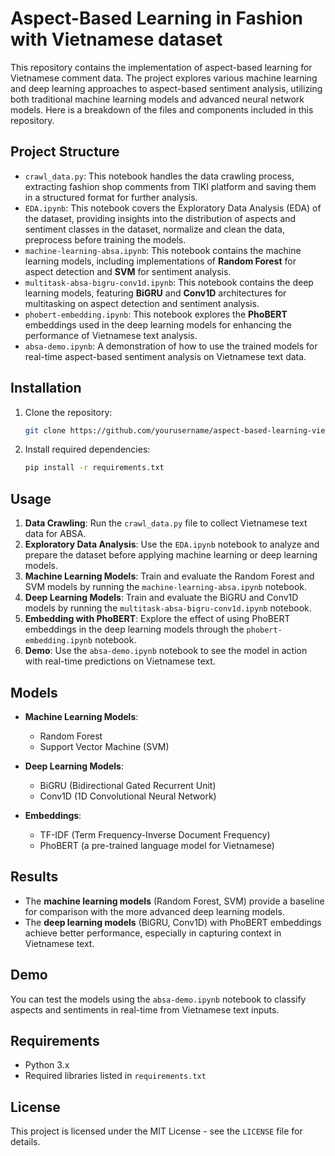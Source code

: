 # Aspect-Based Learning in Fashion with Vietnamese dataset

This repository contains the implementation of aspect-based learning for Vietnamese comment data. The project explores various machine learning and deep learning approaches to aspect-based sentiment analysis, utilizing both traditional machine learning models and advanced neural network models. Here is a breakdown of the files and components included in this repository.

## Project Structure

- `crawl_data.py`: This notebook handles the data crawling process, extracting fashion shop comments from TIKI platform and saving them in a structured format for further analysis.
- `EDA.ipynb`: This notebook covers the Exploratory Data Analysis (EDA) of the dataset, providing insights into the distribution of aspects and sentiment classes in the dataset, normalize and clean the data, preprocess before training the models.
- `machine-learning-absa.ipynb`: This notebook contains the machine learning models, including implementations of **Random Forest** for aspect detection and **SVM** for sentiment analysis.
- `multitask-absa-bigru-conv1d.ipynb`: This notebook contains the deep learning models, featuring **BiGRU** and **Conv1D** architectures for multitasking on aspect detection and sentiment analysis.
- `phobert-embedding.ipynb`: This notebook explores the **PhoBERT** embeddings used in the deep learning models for enhancing the performance of Vietnamese text analysis.
- `absa-demo.ipynb`: A demonstration of how to use the trained models for real-time aspect-based sentiment analysis on Vietnamese text data.

## Installation

1. Clone the repository:
    ```bash
    git clone https://github.com/yourusername/aspect-based-learning-vietnamese.git
    ```
2. Install required dependencies:
    ```bash
    pip install -r requirements.txt
    ```

## Usage

1. **Data Crawling**: Run the `crawl_data.py` file to collect Vietnamese text data for ABSA.
2. **Exploratory Data Analysis**: Use the `EDA.ipynb` notebook to analyze and prepare the dataset before applying machine learning or deep learning models.
3. **Machine Learning Models**: Train and evaluate the Random Forest and SVM models by running the `machine-learning-absa.ipynb` notebook.
4. **Deep Learning Models**: Train and evaluate the BiGRU and Conv1D models by running the `multitask-absa-bigru-conv1d.ipynb` notebook.
5. **Embedding with PhoBERT**: Explore the effect of using PhoBERT embeddings in the deep learning models through the `phobert-embedding.ipynb` notebook.
6. **Demo**: Use the `absa-demo.ipynb` notebook to see the model in action with real-time predictions on Vietnamese text.

## Models

- **Machine Learning Models**: 
    - Random Forest
    - Support Vector Machine (SVM)
    
- **Deep Learning Models**:
    - BiGRU (Bidirectional Gated Recurrent Unit)
    - Conv1D (1D Convolutional Neural Network)

- **Embeddings**: 
    - TF-IDF (Term Frequency-Inverse Document Frequency)
    - PhoBERT (a pre-trained language model for Vietnamese)

## Results

- The **machine learning models** (Random Forest, SVM) provide a baseline for comparison with the more advanced deep learning models.
- The **deep learning models** (BiGRU, Conv1D) with PhoBERT embeddings achieve better performance, especially in capturing context in Vietnamese text.

## Demo

You can test the models using the `absa-demo.ipynb` notebook to classify aspects and sentiments in real-time from Vietnamese text inputs.

## Requirements

- Python 3.x
- Required libraries listed in `requirements.txt`

## License

This project is licensed under the MIT License - see the `LICENSE` file for details.